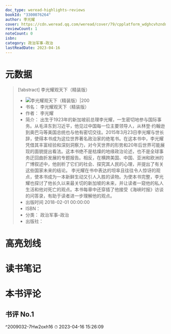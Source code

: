 ```yaml
---
doc_type: weread-highlights-reviews
bookId: "3300076264"
author: 李光耀
cover: https://cdn.weread.qq.com/weread/cover/79/cpplatform_wdghcvhzndnxtmgbbdm5dg/t7_cpplatform_wdghcvhzndnxtmgbbdm5dg1698833759.jpg
reviewCount: 1
noteCount: 0
isbn: 
category: 政治军事-政治
lastReadDate: 2023-04-16
---
```

# 元数据
> [!abstract] 李光耀观天下（精装版）
> - ![ 李光耀观天下（精装版）|200](https://cdn.weread.qq.com/weread/cover/79/cpplatform_wdghcvhzndnxtmgbbdm5dg/t7_cpplatform_wdghcvhzndnxtmgbbdm5dg1698833759.jpg)
> - 书名： 李光耀观天下（精装版）
> - 作者： 李光耀
> - 简介： 出生于1923年的新加坡前总理李光耀，一生密切地参与国际事务。从毛泽东到习近平，他见过中国每一位主要领导人，从林登·约翰逊到奥巴马等美国总统也与他有密切交往。2015年3月23日李光耀与世长辞，使得本书成为这位世界著名政治家的绝笔书。在这本书中，李光耀凭借其丰富经验和深刻洞察力，对今天世界的形势和20年后世界可能展现的面貌提出看法。这本书绝不是枯燥的地缘政治论述，也不是全球事务迂回曲折发展的专题报告。相反，在横跨美国、中国、亚洲和欧洲的广博叙述中，他剖析了它们的社会、探究其人民的心理，并提出了有关这些国家未来的结论。
李光耀在书中表达的坦率且往往令人惊讶的观点，使本书成为一本新鲜生动又引人入胜的读物。为使本书完整，李光耀也探讨了他长久以来最关切的新加坡的未来，并让读者一窥他的私人生活和他对死亡的观点。本书每章中还穿插了他接受《海峡时报》访谈的问答录，有助于读者进一步理解他的观点。
> - 出版时间 2018-02-01 00:00:00
> - ISBN： 
> - 分类： 政治军事-政治
> - 出版社： 

# 高亮划线

# 读书笔记

# 本书评论

## 书评 No.1 
 ^2009032-7Hw2oxh16
⏱ 2023-04-16 15:26:09

